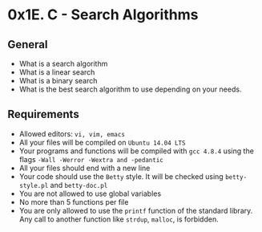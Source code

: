 # 0x1E. C - Search Algorithms


## General
+ What is a search algorithm
+ What is a linear search
+ What is a binary search
+ What is the best search algorithm to use depending on your needs.


## Requirements
+ Allowed editors: `vi, vim, emacs`
+ All your files will be compiled on `Ubuntu 14.04 LTS`
+ Your programs and functions will be compiled with `gcc 4.8.4` using the flags `-Wall -Werror -Wextra and -pedantic`
+ All your files should end with a new line
+ Your code should use the `Betty` style. It will be checked using `betty-style.pl` and `betty-doc.pl`
+ You are not allowed to use global variables
+ No more than 5 functions per file
+ You are only allowed to use the `printf` function of the standard library. Any call to another function like `strdup`, `malloc`,  is forbidden.


